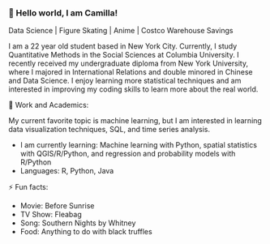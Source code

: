 ### 👋 Hello world, I am Camilla!
Data Science | Figure Skating | Anime | Costco Warehouse Savings


I am a 22 year old student based in New York City. Currently, I study Quantitative Methods in the Social Sciences at Columbia University. I recently received my undergraduate diploma from New York University, where I majored in International Relations and double minored in Chinese and Data Science. I enjoy learning more statistical techniques and am interested in improving my coding skills to learn more about the real world. 

🔭 Work and Academics:

My current favorite topic is machine learning, but I am interested in learning data visualization techniques, SQL, and time series analysis.

- I am currently learning: Machine learning with Python, spatial statistics with QGIS/R/Python, and regression and probability models with R/Python
- Languages: R, Python, Java

⚡ Fun facts:
- Movie: Before Sunrise
- TV Show: Fleabag
- Song: Southern Nights by Whitney
- Food: Anything to do with black truffles

<!--
**cz2673/cz2673** is a ✨ _special_ ✨ repository because its `README.md` (this file) appears on your GitHub profile.

Here are some ideas to get you started:

- 🔭 I’m currently working on ...
- 🌱 I’m currently learning ...
- 👯 I’m looking to collaborate on ...
- 🤔 I’m looking for help with ...
- 💬 Ask me about ...
- 📫 How to reach me: ...
- 😄 Pronouns: ...
- ⚡ Fun fact: ...
-->
